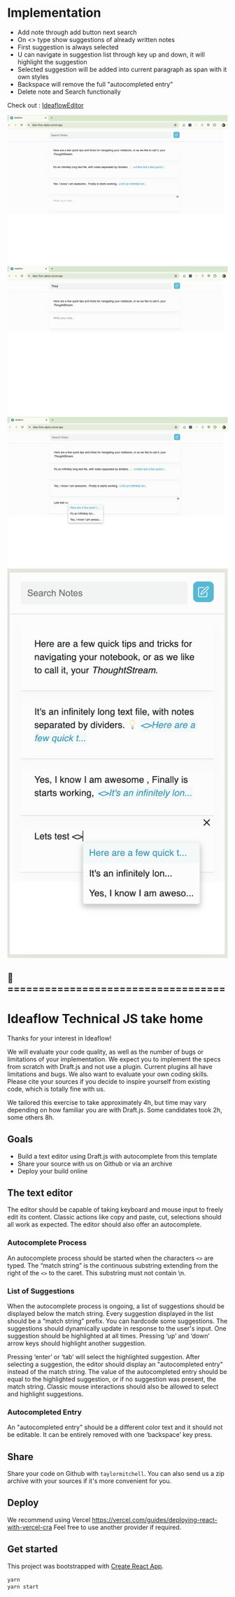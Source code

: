 
# Implementation 
- Add note through add button next search
- On <> type show suggestions of already written notes
- First suggestion is always selected
- U can navigate in suggestion list through key up and down, it will highlight the suggestion
- Selected suggestion will be added into current paragraph as span with it own styles 
- Backspace will remove the full "autocompleted entry"
- Delete note and Search functionally

Check out : [IdeaflowEditor](https://idea-flow-alpha.vercel.app/)

![Image1](src/assets/idea1.png)
![Image2](src/assets/idea2.png)
![Image3](src/assets/idea3.png)
![Image4](src/assets/idea4.png)

## 🚀===================================

# Ideaflow Technical JS take home

Thanks for your interest in Ideaflow!

We will evaluate your code quality, as well as the number of bugs or limitations of your implementation.
We expect you to implement the specs from scratch with Draft.js and not use a plugin.
Current plugins all have limitations and bugs. We also want to evaluate your own coding skills.
Please cite your sources if you decide to inspire yourself from existing code, which is totally fine with us.

We tailored this exercise to take approximately 4h, but time may vary depending on how familiar you are with Draft.js.
Some candidates took 2h, some others 8h.

## Goals

- Build a text editor using Draft.js with autocomplete from this template
- Share your source with us on Github or via an archive
- Deploy your build online

## The text editor

The editor should be capable of taking keyboard and mouse input
to freely edit its content. Classic actions like copy and paste, cut, selections should all work as expected.
The editor should also offer an autocomplete.

### Autocomplete Process

An autocomplete process should be started when the characters `<>` are typed.
The “match string” is the continuous substring extending from the right of the `<>` to the caret. This substring must not contain \n.

### List of Suggestions

When the autocomplete process is ongoing, a list of suggestions should be displayed below the match string.
Every suggestion displayed in the list should be a “match string” prefix. You can hardcode some suggestions.
The suggestions should dynamically update in response to the user's input.
One suggestion should be highlighted at all times.
Pressing ‘up’ and ‘down’ arrow keys should highlight another suggestion.

Pressing ‘enter’ or ‘tab’ will select the highlighted suggestion.
After selecting a suggestion, the editor should display an "autocompleted entry" instead of the match string.
The value of the autocompleted entry should be equal to the highlighted suggestion, or if no suggestion was present, the match string.
Classic mouse interactions should also be allowed to select and highlight suggestions.

### Autocompleted Entry

An "autocompleted entry" should be a different color text and it should not be editable. It can be entirely removed with one ‘backspace’ key press.

## Share

Share your code on Github with `taylormitchell`. You can also send us a zip archive with your sources if it's more convenient for you.

## Deploy

We recommend using Vercel https://vercel.com/guides/deploying-react-with-vercel-cra
Feel free to use another provider if required.

## Get started

This project was bootstrapped with [Create React App](https://github.com/facebook/create-react-app).

```
yarn
yarn start
```

